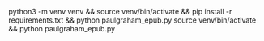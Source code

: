python3 -m venv venv && source venv/bin/activate && pip install -r requirements.txt && python paulgraham_epub.py
source venv/bin/activate && python paulgraham_epub.py
